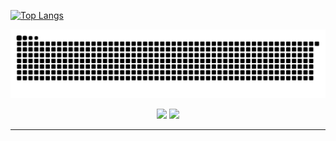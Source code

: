 [![Top Langs](https://github-readme-stats.vercel.app/api/top-langs/?username=hahahahaha66&layout=compact)](https://github.com/anuraghazra/github-readme-stats)

![](https://raw.githubusercontent.com/hahahahaha66/hahahahaha66/refs/heads/output/github-contribution-grid-snake.svg)

<div align="center">
  <a href="https://github.com/hahahahaha66"><img src="https://img.shields.io/badge/-GitHub-181717?style=flat-square&logo=github"></a>
  <a href="https://leetcode.cn/u/upbeat-7ehmannikl/"><img src="https://img.shields.io/badge/-LeetCode-FFA116?style=flat-square&logo=leetcode"></a>

</div>  

---
